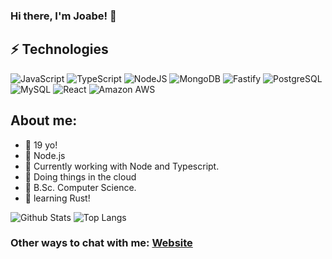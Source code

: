 ### Hi there, I'm Joabe! 👋

## ⚡ Technologies
![JavaScript](https://img.shields.io/badge/javascript-%23323330.svg?style=for-the-badge&logo=javascript&logoColor=%23F7DF1E)
![TypeScript](https://shields.io/badge/TypeScript-3178C6?logo=TypeScript&logoColor=FFF&style=for-the-badge)
![NodeJS](https://img.shields.io/badge/node.js-6DA55F?style=for-the-badge&logo=node.js&logoColor=white)
![MongoDB](https://img.shields.io/badge/-MongoDB-black?style=flat-square&logo=mongodb)
![Fastify](https://img.shields.io/badge/fastify-%23000000.svg?style=flat-square&logo=fastify&logoColor=white)
![PostgreSQL](https://img.shields.io/badge/-PostgreSQL-336791?style=for-the-badge&logo=postgresql)
![MySQL](https://img.shields.io/badge/-MySQL-black?style=for-the-badge&logo=mysql)
![React](https://img.shields.io/badge/react-%2320232a.svg?style=for-the-badge&logo=react&logoColor=%2361DAFB)
![Amazon AWS](https://img.shields.io/badge/Amazon%20AWS-232F3E?style=for-the-badge&logo=amazon-aws)

## About me:
- 🎂 19 yo!
- 💖 Node.js 
- 🌱 Currently working with Node and Typescript.
- 👀 Doing things in the cloud
- 👾 B.Sc. Computer Science.
- 🦀 learning Rust!

![Github Stats](https://github-readme-stats-git-masterrstaa-rickstaa.vercel.app/api?username=Joabesv&&show_icons=true&theme=dark)
![Top Langs](https://github-readme-stats-git-masterrstaa-rickstaa.vercel.app/api/top-langs/?username=Joabesv&hide=TeX&layout=compact)


### Other ways to chat with me: [Website](https://joabesv.vercel.app/)
